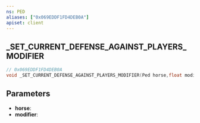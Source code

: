 ```yaml
---
ns: PED
aliases: ["0x069EDDF1FD4DEB0A"]
apiset: client
---
```

## _SET_CURRENT_DEFENSE_AGAINST_PLAYERS_MODIFIER

```c
// 0x069EDDF1FD4DEB0A
void _SET_CURRENT_DEFENSE_AGAINST_PLAYERS_MODIFIER(Ped horse,float modifier);
```


## Parameters
* **horse**:
* **modifier**:




